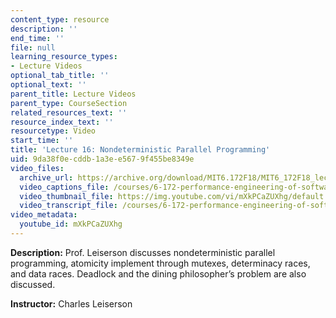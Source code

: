 ```yaml
---
content_type: resource
description: ''
end_time: ''
file: null
learning_resource_types:
- Lecture Videos
optional_tab_title: ''
optional_text: ''
parent_title: Lecture Videos
parent_type: CourseSection
related_resources_text: ''
resource_index_text: ''
resourcetype: Video
start_time: ''
title: 'Lecture 16: Nondeterministic Parallel Programming'
uid: 9da38f0e-cddb-1a3e-e567-9f455be8349e
video_files:
  archive_url: https://archive.org/download/MIT6.172F18/MIT6_172F18_lecture_16_300k.mp4
  video_captions_file: /courses/6-172-performance-engineering-of-software-systems-fall-2018/2706d3ace4ed5a379b00f2446e981b3d_mXkPCaZUXhg.vtt
  video_thumbnail_file: https://img.youtube.com/vi/mXkPCaZUXhg/default.jpg
  video_transcript_file: /courses/6-172-performance-engineering-of-software-systems-fall-2018/f86b83f06504d6496016f9b7f6e81016_mXkPCaZUXhg.pdf
video_metadata:
  youtube_id: mXkPCaZUXhg
---
```


**Description:** Prof. Leiserson discusses nondeterministic parallel programming, atomicity implement through mutexes, determinacy races, and data races. Deadlock and the dining philosopher’s problem are also discussed.

**Instructor:** Charles Leiserson